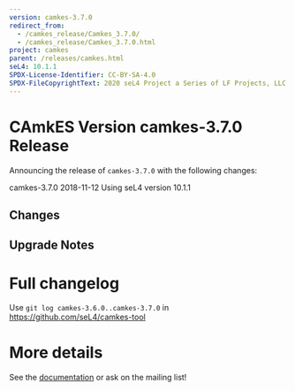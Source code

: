 ```yaml
---
version: camkes-3.7.0
redirect_from:
  - /camkes_release/Camkes_3.7.0/
  - /camkes_release/Camkes_3.7.0.html
project: camkes
parent: /releases/camkes.html
seL4: 10.1.1
SPDX-License-Identifier: CC-BY-SA-4.0
SPDX-FileCopyrightText: 2020 seL4 Project a Series of LF Projects, LLC.
---
```

# CAmkES Version camkes-3.7.0 Release

Announcing the release of `camkes-3.7.0` with the following changes:

camkes-3.7.0 2018-11-12
Using seL4 version 10.1.1

## Changes


## Upgrade Notes


# Full changelog
 Use `git log camkes-3.6.0..camkes-3.7.0` in
<https://github.com/seL4/camkes-tool>

# More details
 See the
[documentation](https://github.com/seL4/camkes-tool/blob/camkes-3.7.0/docs/index.md)
or ask on the mailing list!
